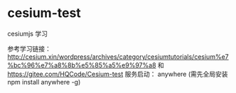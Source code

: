 # cesium-test
cesiumjs 学习

参考学习链接： http://cesium.xin/wordpress/archives/category/cesiumtutorials/cesium%e7%bc%96%e7%a8%8b%e5%85%a5%e9%97%a8 和 https://gitee.com/HQCode/Cesium-test
服务启动： anywhere (需先全局安装 npm install anywhere -g)
